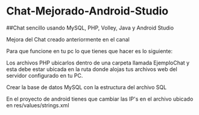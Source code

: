 # Chat-Mejorado-Android-Studio
##Chat sencillo usando MySQL, PHP, Volley, Java y Android Studio

Mejora del Chat creado anteriormente en el canal

Para que funcione en tu pc lo que tienes que hacer es lo siguiente:

Los archivos PHP ubicarlos dentro de una carpeta llamada EjemploChat y esta debe estar ubicada en la ruta donde alojas tus archivos web del servidor configurado en tu PC.

Crear la base de datos MySQL con la estructura del archivo SQL

En el proyecto de android tienes que cambiar las IP's en el archivo ubicado en res/values/strings.xml
